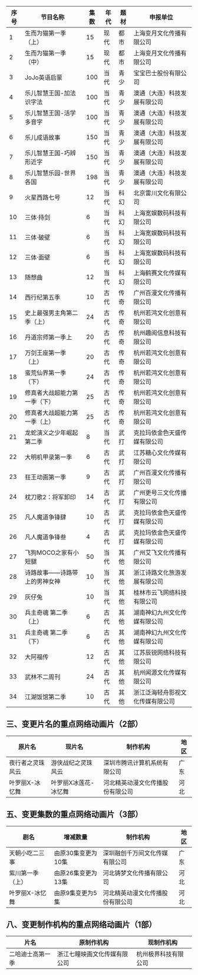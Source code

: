  序号 | 节目名称 | 集数 | 年代 | 题材 | 申报单位 
---|---|---|---|---|---
 1 | 生而为猫第一季（上） | 15 | 现代 | 都市 | 上海变月文化传播有限公司 
 2 | 生而为猫第一季（中） | 15 | 现代 | 都市 | 上海变月文化传播有限公司 
 3 | JoJo英语启蒙 | 100 | 当代 | 青少 | 宝宝巴士股份有限公司 
 4 | 乐儿智慧王国-加法识字法 | 100 | 当代 | 青少 | 澳通（大连）科技发展有限公司 
 5 | 乐儿智慧王国-活学多音字 | 100 | 当代 | 青少 | 澳通（大连）科技发展有限公司 
 6 | 乐儿成语故事 | 150 | 当代 | 青少 | 澳通（大连）科技发展有限公司 
 7 | 乐儿智慧王国-巧辨形近字 | 150 | 当代 | 青少 | 澳通（大连）科技发展有限公司 
 8 | 乐儿智慧乐园-世界各国 | 198 | 当代 | 青少 | 澳通（大连）科技发展有限公司 
 9 | 火星西路七号 | 12 | 当代 | 科幻 | 北京雷川文化有限公司 
 10 | 三体·持剑 | 6 | 当代 | 科幻 | 上海宽娱数码科技有限公司 
 11 | 三体·破壁 | 6 | 当代 | 科幻 | 上海宽娱数码科技有限公司 
 12 | 三体·面壁 | 6 | 当代 | 科幻 | 上海宽娱数码科技有限公司 
 13 | 随想曲 | 12 | 当代 | 科幻 | 上海鹤赛文化传媒有限公司 
 14 | 西行纪第五季 | 10 | 古代 | 传奇 | 广州百漫文化传播有限公司 
 15 | 史上最强男主角第二季（上） | 24 | 古代 | 传奇 | 杭州若鸿文化创意有限公司 
 16 | 丹道宗师第一季上 | 20 | 古代 | 传奇 | 杭州趣阅信息科技有限公司 
 17 | 万剑王座第一季（上） | 20 | 古代 | 传奇 | 杭州若鸿文化创意有限公司 
 18 | 蛮荒仙界第一季（下） | 24 | 古代 | 传奇 | 杭州若鸿文化创意有限公司 
 19 | 修真者大战超能力第一季（下） | 25 | 古代 | 传奇 | 杭州若鸿文化创意有限公司 
 20 | 修真者大战超能力第一季（上） | 25 | 古代 | 传奇 | 杭州若鸿文化创意有限公司 
 21 | 龙蛇演义之少年崛起第二季 | 8 | 当代 | 武打 | 克拉玛依金色天盛传媒有限公司 
 22 | 大明机甲录第一季 | 6 | 古代 | 武打 | 江苏糖心文化传媒有限公司 
 23 | 狂王动画第一季 | 9 | 古代 | 武打 | 广州百漫文化传播有限公司 
 24 | 枕刀歌2：将军卸印 | 14 | 古代 | 武打 | 广州更号三文化传播有限公司 
 25 | 凡人魔道争锋肆 | 10 | 古代 | 武打 | 克拉玛依金色天盛传媒有限公司 
 26 | 凡人魔道争锋叁 | 4 | 古代 | 武打 | 克拉玛依金色天盛传媒有限公司 
 27 | 飞狗MOCO之家有小短腿 | 50 | 当代 | 其他 | 广州艾飞文化传播有限公司 
 28 | 诗路故事——诗路带上的男神女神 | 10 | 当代 | 其他 | 浙江诗路文化旅游发展有限公司 
 29 | 灰仔兔 | 10 | 当代 | 其他 | 桂林市云飞网络科技有限公司 
 30 | 兵主奇魂 第二季（上） | 6 | 古代 | 其他 | 湖南神幻九州文化传媒有限公司 
 31 | 兵主奇魂 第二季（下） | 6 | 古代 | 其他 | 湖南神幻九州文化传媒有限公司 
 32 | 大阿福传 | 12 | 古代 | 其他 | 江苏辰锐网络科技有限公司 
 33 | 武林不二周刊 | 24 | 古代 | 其他 | 杭州闻源文化传媒有限公司 
 34 | 江湖饭馆第二季 | 10 | 古代 | 其他 | 浙江泛海轻舟影视文化传媒有限公司 

## 三、变更片名的重点网络动画片（2部）
 原片名 | 现片名 | 制作机构 | 地区 
---|---|---|---
 夜行者之灵珠风云 | 游侠战纪之灵珠风云 | 深圳市腾讯计算机系统有限公司 | 广东 
 叶罗丽X-冰忆舞 | 叶罗丽X冰莲花-冰忆舞 | 河北精英动漫文化传播股份有限公司 | 河北 


## 五、变更集数的重点网络动画片（3部）
 剧名 | 增减数量 | 制作机构 | 地区 
---|---|---|---
 天朝小吃二三事 | 由原30集变更为10集 | 深圳融创千万间文化传媒有限公司 | 广东 
 紫川第一季（上） | 由原26集变更为13集 | 河北铸梦文化传播有限公司 | 河北 
 叶罗丽X-冰忆舞 | 由原9集变更为5集 | 河北精英动漫文化传播股份有限公司 | 河北 


## 八、变更制作机构的重点网络动画片（1部）
 片名 | 原制作机构 | 现制作机构 
---|---|---
 二哈迪士高第一季 | 浙江七瞳映画文化传媒有限公司 | 杭州极界科技有限公司 